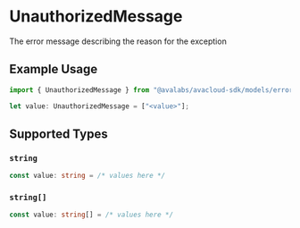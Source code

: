 # UnauthorizedMessage

The error message describing the reason for the exception

## Example Usage

```typescript
import { UnauthorizedMessage } from "@avalabs/avacloud-sdk/models/errors";

let value: UnauthorizedMessage = ["<value>"];
```

## Supported Types

### `string`

```typescript
const value: string = /* values here */
```

### `string[]`

```typescript
const value: string[] = /* values here */
```

